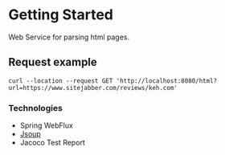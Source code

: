 # Getting Started

Web Service for parsing html pages. 

## Request example

```
curl --location --request GET 'http://localhost:8080/html?url=https://www.sitejabber.com/reviews/keh.com'
```

### Technologies

* Spring WebFlux
* [Jsoup](https://jsoup.org/)
* Jacoco Test Report



